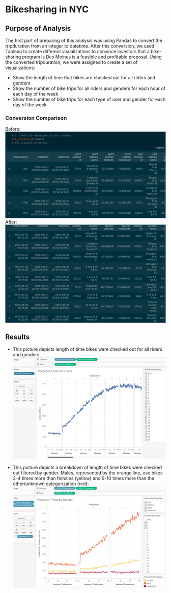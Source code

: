 # Bikesharing in NYC
## Purpose of Analysis
The first part of preparing of this analysis was using Pandas to convert the tripduration from an integer to datetime. After this conversion, we used Tableau to create different visualizations to convince investors that a bike-sharing program is Des Moines is a feasible and profitable proposal. Using the converted tripduration, we were assigned to create a set of visualizations:
- Show the length of time that bikes are checked out for all riders and genders
- Show the number of bike trips for all riders and genders for each hour of each day of the week
- Show the number of bike trips for each type of user and gender for each day of the week

### Conversion Comparison
Before:
![Before_Conversion.png](Images/Before_Conversion.png)
After:
![After_Conversion.png](Images/After_Conversion.png)

## Results
- This picture depicts length of time bikes were checked out for all riders and genders:
![Checkout_Times_Users.png](Images/Checkout_Times_Users.png)

- This picture depicts a breakdown of length of time bikes were checked out filtered by gender. Males, represented by the orange line, use bikes 3-4 times more than females (yellow) and 9-10 times more than the other/unknown categorization (red):
![Checkout_Times_Gender.png](Images/Checkout_Times_Gender.png)

